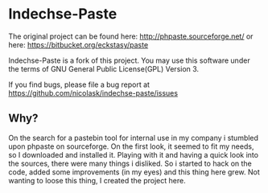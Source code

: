 # Indechse-Paste

The original project can be found here:
 http://phpaste.sourceforge.net/
or here:
 https://bitbucket.org/eckstasy/paste

Indechse-Paste is a fork of this project. You may use this software under
the terms of GNU General Public License(GPL) Version 3.

If you find bugs, please file a bug report at 
https://github.com/nicolask/indechse-paste/issues

## Why?
On the search for a pastebin tool for internal use in my company i stumbled 
upon phpaste on sourceforge. On the first look, it seemed to fit my needs, so 
I downloaded and installed it. Playing with it and having a quick look into 
the sources, there were many things i disliked. So i started to hack on the code,
added some improvements (in my eyes) and this thing here grew.
Not wanting to loose this thing, I created the project here.